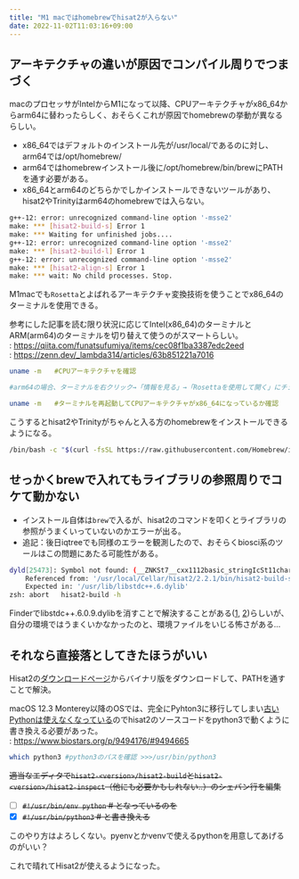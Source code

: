 ```yaml
---
title: "M1 macではhomebrewでhisat2が入らない"
date: 2022-11-02T11:03:16+09:00
---
```


## アーキテクチャの違いが原因でコンパイル周りでつまづく
macのプロセッサがIntelからM1になって以降、CPUアーキテクチャがx86_64からarm64に替わったらしく、おそらくこれが原因でhomebrewの挙動が異なるらしい。
- x86_64ではデフォルトのインストール先が/usr/local/であるのに対し、arm64では/opt/homebrew/
- arm64ではhomebrewインストール後に/opt/homebrew/bin/brewにPATHを通す必要がある。
- x86_64とarm64のどちらかでしかインストールできないツールがあり、hisat2やTrinityはarm64のhomebrewでは入らない。

```bash
g++-12: error: unrecognized command-line option '-msse2'
make: *** [hisat2-build-s] Error 1
make: *** Waiting for unfinished jobs....
g++-12: error: unrecognized command-line option '-msse2'
make: *** [hisat2-build-l] Error 1
g++-12: error: unrecognized command-line option '-msse2'
make: *** [hisat2-align-s] Error 1
make: *** wait: No child processes. Stop.
```

M1macでも`Rosetta`とよばれるアーキテクチャ変換技術を使うことでx86_64のターミナルを使用できる。

参考にした記事を読む限り状況に応じてIntel(x86_64)のターミナルとARM(arm64)のターミナルを切り替えて使うのがスマートらしい。
<br>: https://qiita.com/funatsufumiya/items/cec08f1ba3387edc2eed
<br>: https://zenn.dev/_lambda314/articles/63b851221a7016

```bash
uname -m　　#CPUアーキテクチャを確認

#arm64の場合、ターミナルを右クリック→「情報を見る」→「Rosettaを使用して開く」にチェックを入れる

uname -m　　#ターミナルを再起動してCPUアーキテクチャがx86_64になっているか確認
```

こうするとhisat2やTrinityがちゃんと入る方のhomebrewをインストールできるようになる。
```bash
/bin/bash -c "$(curl -fsSL https://raw.githubusercontent.com/Homebrew/install/master/install.sh)"
```


## せっかくbrewで入れてもライブラリの参照周りでコケて動かない
- インストール自体は`brew`で入るが、hisat2のコマンドを叩くとライブラリの参照がうまくいっていないのかエラーが出る。
- 追記：後日iqtreeでも同様のエラーを観測したので、おそらくbiosci系のツールはこの問題にあたる可能性がある。

```bash
dyld[25473]: Symbol not found: (__ZNKSt7__cxx1112basic_stringIcSt11char_traitsIcESaIcEE13find_first_ofERKS4_m)
	Referenced from: '/usr/local/Cellar/hisat2/2.2.1/bin/hisat2-build-s'
	Expected in: '/usr/lib/libstdc++.6.dylib'
zsh: abort   hisat2-build -h
```

Finderでlibstdc++.6.0.9.dylibを消すことで解決することがある([1], [2])らしいが、自分の環境ではうまくいかなかったのと、環境ファイルをいじる怖さがある...

[1]: http://qa.lifesciencedb.jp/questions/885/hisat2%E3%81%8Cerror
[2]: https://researchmap.jp/blogs/blog_entries/view/97940/c906f1defa5760d532f4bf2aedabee28?frame_id=797498


## それなら直接落としてきたほうがいい
Hisat2の[ダウンロードページ](http://daehwankimlab.github.io/hisat2/download/)からバイナリ版をダウンロードして、PATHを通すことで解決。

macOS 12.3 Monterey以降のOSでは、完全にPyhton3に移行してしまい[古いPythonは使えなくなっている](https://applech2.com/archives/20220309-apple-removed-python-from-macos-123-monterey.html)のでhisat2のソースコードをpython3で動くように書き換える必要があった。
<br>: https://www.biostars.org/p/9494176/#9494665

```bash
which python3 #python3のパスを確認 >>>/usr/bin/python3
```

~~適当なエディタで`hisat2-<version>/hisat2-build`と`hisat2-<version>/hisat2-inspect`（他にも必要かもしれない..）のシェバン行を編集~~
- [ ] ~~`#!/usr/bin/env python` # となっているのを~~
- [x] ~~`#!/usr/bin/python3` # と書き換える~~

このやり方はよろしくない。pyenvとかvenvで使えるpythonを用意してあげるのがいい？

これで晴れてHisat2が使えるようになった。
